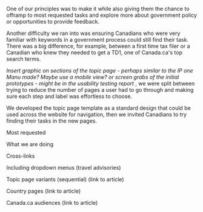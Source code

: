 One of our principles was to make it while also giving them the chance to offramp to most requested tasks and explore more about government policy or opportunities to provide feedback.

Another difficulty we ran into was ensuring Canadians who were very familiar with keywords in a government process could still find their task. There was a big difference, for example, between a first time tax filer or a Canadian who knew they needed to get a TD1, one of Canada.ca's top search terms.

*Insert graphic on sections of the topic page - perhaps similar to the IP one Manu made? Maybe use a mobile view?*
*or screen grabs of the initial prototypes - might be in the usability testing report*
, we were split between trying to reduce the number of pages a user had to go through and making sure each step and label was effortless to choose.

We developed the topic page template as a standard design that could be used across the website for navigation, then we invited Canadians to try finding their tasks in the new pages.

Most requested

What we are doing

Cross-links

Including dropdown menus (travel advisories)

Topic page variants (sequential) (link to article)

Country pages (link to article)

Canada.ca audiences (link to article)
